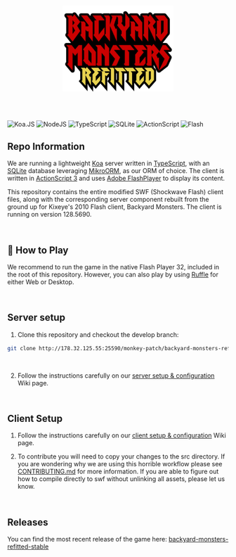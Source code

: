 <p align="center">
  <img width="50%" src="./server/public/assets/readme/refitted-large.png">
</p>

<br />
<br />

![Koa.JS](https://img.shields.io/badge/Koa.JS-%23121011.svg?style=for-the-badge)
![NodeJS](https://img.shields.io/badge/node.js-6DA55F?style=for-the-badge&logo=node.js&logoColor=white)
![TypeScript](https://img.shields.io/badge/typescript-%23007ACC.svg?style=for-the-badge&logo=typescript&logoColor=white)
![SQLite](https://img.shields.io/badge/sqlite-%2307405e.svg?style=for-the-badge&logo=sqlite&logoColor=white)
![ActionScript](https://img.shields.io/badge/ActionScript-%23DD0031.svg?style=for-the-badge)
![Flash](https://img.shields.io/badge/Flash-%23CF4647.svg?style=for-the-badge)

## Repo Information
We are running a lightweight [Koa](https://koajs.com/) server written in [TypeScript](https://www.typescriptlang.org/), with an [SQLite](https://www.sqlite.org/index.html) database leveraging [MikroORM](https://mikro-orm.io/), as our ORM of choice. The client is written in [ActionScript 3](https://help.adobe.com/en_US/FlashPlatform/reference/actionscript/3/index.html) and uses [Adobe FlashPlayer](https://www.adobe.com/products/flashplayer/end-of-life.html) to display its content. 

This repository contains the entire modified SWF (Shockwave Flash) client files, along with the corresponding server component rebuilt from the ground up for Kixeye's 2010 Flash client, Backyard Monsters. The client is running on version 128.5690.

<br>

## 🚀 How to Play
We recommend to run the game in the native Flash Player 32, included in the root of this repository. However, you can also play by using [Ruffle](https://ruffle.rs/) for either Web or Desktop.

<br>

## Server setup

1. Clone this repository and checkout the develop branch:

```bash
git clone http://178.32.125.55:25590/monkey-patch/backyard-monsters-refitted
```

<br />

2. Follow the instructions carefully on our [server setup & configuration](/monkey-patch/backyard-monsters-refitted/wiki/Server-%26-Database-Setup) Wiki page.

<br />

## Client Setup

1. Follow the instructions carefully on our [client setup & configuration](/monkey-patch/backyard-monsters-refitted/wiki/Client-Setup%2C-IntelliSense-%26-Configuration) Wiki page.

2. To contribute you will need to copy your changes to the src directory. If you are wondering why we are using this horrible workflow please see [CONTRIBUTING.md](./CONTRIBUTING.md) for more information. If you are able to figure out how to compile directly to swf without unlinking all assets, please let us know.

<br />

## Releases

You can find the most recent release of the game here: [backyard-monsters-refitted-stable](/monkey-patch/backyard-monsters-refitted/releases)
